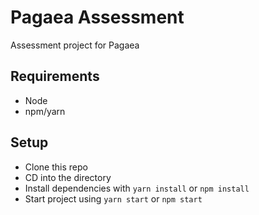 # Pagaea Assessment
Assessment project for Pagaea

## Requirements
- Node
- npm/yarn

## Setup
- Clone this repo
- CD into the directory
- Install dependencies with `yarn install` or `npm install`
- Start project using `yarn start` or `npm start`
